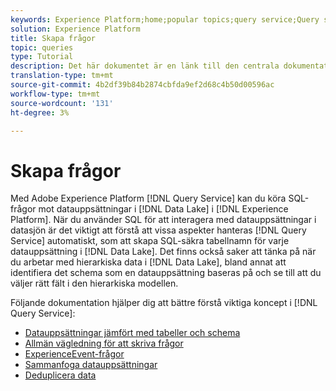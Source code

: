 ```yaml
---
keywords: Experience Platform;home;popular topics;query service;Query service;create queries;
solution: Experience Platform
title: Skapa frågor
topic: queries
type: Tutorial
description: Det här dokumentet är en länk till den centrala dokumentation som används för att skapa och förstå frågor i Adobe Experience Platform.
translation-type: tm+mt
source-git-commit: 4b2df39b84b2874cbfda9ef2d68c4b50d00596ac
workflow-type: tm+mt
source-wordcount: '131'
ht-degree: 3%

---
```



# Skapa frågor

Med Adobe Experience Platform [!DNL Query Service] kan du köra SQL-frågor mot datauppsättningar i [!DNL Data Lake] i [!DNL Experience Platform]. När du använder SQL för att interagera med datauppsättningar i datasjön är det viktigt att förstå att vissa aspekter hanteras [!DNL Query Service] automatiskt, som att skapa SQL-säkra tabellnamn för varje datauppsättning i [!DNL Data Lake]. Det finns också saker att tänka på när du arbetar med hierarkiska data i [!DNL Data Lake], bland annat att identifiera det schema som en datauppsättning baseras på och se till att du väljer rätt fält i den hierarkiska modellen.

Följande dokumentation hjälper dig att bättre förstå viktiga koncept i [!DNL Query Service]:

- [Datauppsättningar jämfört med tabeller och schema](./datasets-and-tables.md)
- [Allmän vägledning för att skriva frågor](./writing-queries.md)
- [ExperienceEvent-frågor](./experience-event-queries.md)
- [Sammanfoga datauppsättningar](./joining-datasets.md)
- [Deduplicera data](./deduplication.md)

